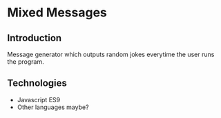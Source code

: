 # Mixed Messages

## Introduction

Message generator which outputs random jokes everytime the user runs the program.

## Technologies

* Javascript ES9
* Other languages maybe?
